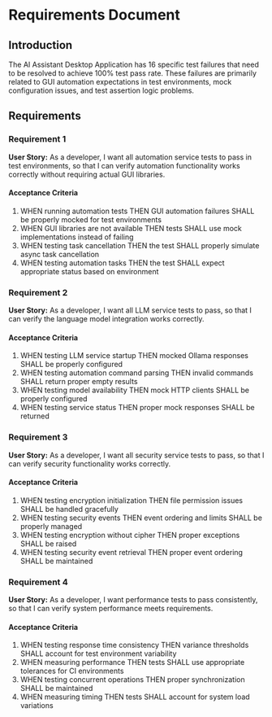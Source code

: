# Requirements Document

## Introduction

The AI Assistant Desktop Application has 16 specific test failures that need to be resolved to achieve 100% test pass rate. These failures are primarily related to GUI automation expectations in test environments, mock configuration issues, and test assertion logic problems.

## Requirements

### Requirement 1

**User Story:** As a developer, I want all automation service tests to pass in test environments, so that I can verify automation functionality works correctly without requiring actual GUI libraries.

#### Acceptance Criteria

1. WHEN running automation tests THEN GUI automation failures SHALL be properly mocked for test environments
2. WHEN GUI libraries are not available THEN tests SHALL use mock implementations instead of failing
3. WHEN testing task cancellation THEN the test SHALL properly simulate async task cancellation
4. WHEN testing automation tasks THEN the test SHALL expect appropriate status based on environment

### Requirement 2

**User Story:** As a developer, I want all LLM service tests to pass, so that I can verify the language model integration works correctly.

#### Acceptance Criteria

1. WHEN testing LLM service startup THEN mocked Ollama responses SHALL be properly configured
2. WHEN testing automation command parsing THEN invalid commands SHALL return proper empty results
3. WHEN testing model availability THEN mock HTTP clients SHALL be properly configured
4. WHEN testing service status THEN proper mock responses SHALL be returned

### Requirement 3

**User Story:** As a developer, I want all security service tests to pass, so that I can verify security functionality works correctly.

#### Acceptance Criteria

1. WHEN testing encryption initialization THEN file permission issues SHALL be handled gracefully
2. WHEN testing security events THEN event ordering and limits SHALL be properly managed
3. WHEN testing encryption without cipher THEN proper exceptions SHALL be raised
4. WHEN testing security event retrieval THEN proper event ordering SHALL be maintained

### Requirement 4

**User Story:** As a developer, I want performance tests to pass consistently, so that I can verify system performance meets requirements.

#### Acceptance Criteria

1. WHEN testing response time consistency THEN variance thresholds SHALL account for test environment variability
2. WHEN measuring performance THEN tests SHALL use appropriate tolerances for CI environments
3. WHEN testing concurrent operations THEN proper synchronization SHALL be maintained
4. WHEN measuring timing THEN tests SHALL account for system load variations